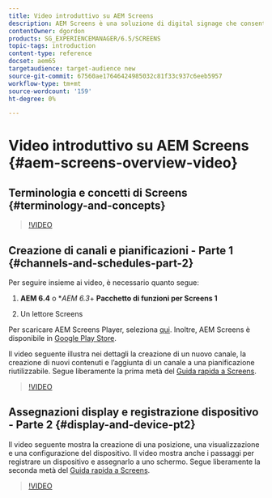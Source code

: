 ```yaml
---
title: Video introduttivo su AEM Screens
description: AEM Screens è una soluzione di digital signage che consente ai professionisti del marketing di pubblicare esperienze digitali dinamiche e interattive su diversi tipi di schermi.
contentOwner: dgordon
products: SG_EXPERIENCEMANAGER/6.5/SCREENS
topic-tags: introduction
content-type: reference
docset: aem65
targetaudience: target-audience new
source-git-commit: 67560ae17646424985032c81f33c937c6eeb5957
workflow-type: tm+mt
source-wordcount: '159'
ht-degree: 0%

---
```



# Video introduttivo su AEM Screens {#aem-screens-overview-video}

## Terminologia e concetti di Screens {#terminology-and-concepts}

>[!VIDEO](https://video.tv.adobe.com/v/21353?quality=9)


## Creazione di canali e pianificazioni - Parte 1 {#channels-and-schedules-part-2}

Per seguire insieme ai video, è necessario quanto segue:

1. **AEM 6.4** o **AEM 6.3*+ **Pacchetto di funzioni per Screens 1**

1. Un lettore Screens

Per scaricare AEM Screens Player, seleziona [qui](https://download.macromedia.com/screens/). Inoltre, AEM Screens è disponibile in [Google Play Store](https://play.google.com/store/apps/details?id=com.adobe.aem.screens.player&amp;hl=en). <!-- LINK IS 404 WITH NO SUITABLE REPLACEMENT See [Installing and Configuring Screens](https://helpx.adobe.com/experience-manager/6-4/help/sites-deploying/configuring-screens-introduction.html) for more details. -->

Il video seguente illustra nei dettagli la creazione di un nuovo canale, la creazione di nuovi contenuti e l’aggiunta di un canale a una pianificazione riutilizzabile. Segue liberamente la prima metà del [Guida rapida a Screens](kickstart-for-aem-screens.md).

>[!VIDEO](https://video.tv.adobe.com/v/21387?quality=9)

## Assegnazioni display e registrazione dispositivo - Parte 2 {#display-and-device-pt2}

Il video seguente mostra la creazione di una posizione, una visualizzazione e una configurazione del dispositivo. Il video mostra anche i passaggi per registrare un dispositivo e assegnarlo a uno schermo. Segue liberamente la seconda metà del [Guida rapida a Screens](kickstart-for-aem-screens.md).

>[!VIDEO](https://video.tv.adobe.com/v/21411?quality=9)

